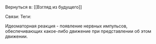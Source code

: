 Вернуться в: [[Взгляд из будущего]]

Связи:
Теги:

Идеоматорная реакция - появление нервных импульсов, обеспечивающих какое-либо движение при представлении об этом движении.